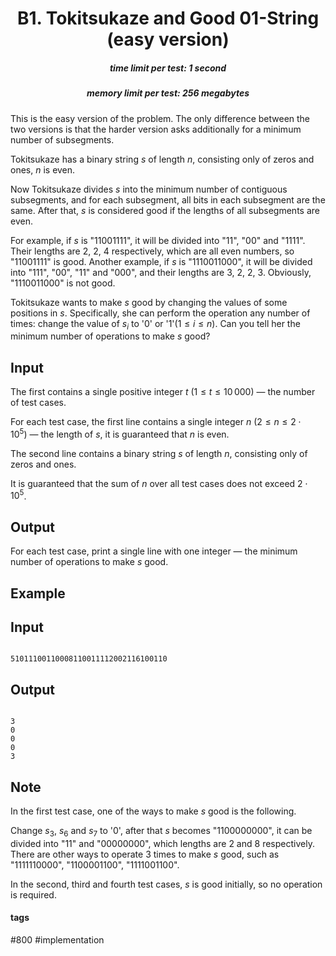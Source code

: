 <h1 style='text-align: center;'> B1. Tokitsukaze and Good 01-String (easy version)</h1>

<h5 style='text-align: center;'>time limit per test: 1 second</h5>
<h5 style='text-align: center;'>memory limit per test: 256 megabytes</h5>

This is the easy version of the problem. The only difference between the two versions is that the harder version asks additionally for a minimum number of subsegments.

Tokitsukaze has a binary string $s$ of length $n$, consisting only of zeros and ones, $n$ is even.

Now Tokitsukaze divides $s$ into the minimum number of contiguous subsegments, and for each subsegment, all bits in each subsegment are the same. After that, $s$ is considered good if the lengths of all subsegments are even.

For example, if $s$ is "11001111", it will be divided into "11", "00" and "1111". Their lengths are $2$, $2$, $4$ respectively, which are all even numbers, so "11001111" is good. Another example, if $s$ is "1110011000", it will be divided into "111", "00", "11" and "000", and their lengths are $3$, $2$, $2$, $3$. Obviously, "1110011000" is not good.

Tokitsukaze wants to make $s$ good by changing the values of some positions in $s$. Specifically, she can perform the operation any number of times: change the value of $s_i$ to '0' or '1'($1 \leq i \leq n$). Can you tell her the minimum number of operations to make $s$ good?

## Input

The first contains a single positive integer $t$ ($1 \leq t \leq 10\,000$) — the number of test cases.

For each test case, the first line contains a single integer $n$ ($2 \leq n \leq 2 \cdot 10^5$) — the length of $s$, it is guaranteed that $n$ is even.

The second line contains a binary string $s$ of length $n$, consisting only of zeros and ones.

It is guaranteed that the sum of $n$ over all test cases does not exceed $2 \cdot 10^5$.

## Output

For each test case, print a single line with one integer — the minimum number of operations to make $s$ good.

## Example

## Input


```

51011100110008110011112002116100110
```
## Output


```

3
0
0
0
3

```
## Note

In the first test case, one of the ways to make $s$ good is the following.

Change $s_3$, $s_6$ and $s_7$ to '0', after that $s$ becomes "1100000000", it can be divided into "11" and "00000000", which lengths are $2$ and $8$ respectively. There are other ways to operate $3$ times to make $s$ good, such as "1111110000", "1100001100", "1111001100".

In the second, third and fourth test cases, $s$ is good initially, so no operation is required.



#### tags 

#800 #implementation 